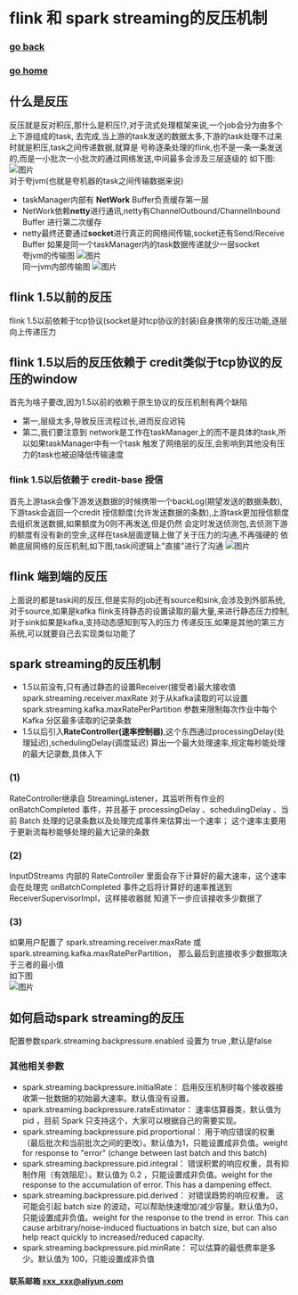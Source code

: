 #  flink 和 spark streaming的反压机制
### [go back](/x2q/flink/flink)      
### [go home](/x2q)       

## 什么是反压
反压就是反对积压,那什么是积压!?,对于流式处理框架来说,一个job会分为由多个上下游组成的task,
去完成,当上游的task发送的数据太多,下游的task处理不过来时就是积压,task之间传递数据,就算是
号称逐条处理的flink,也不是一条一条发送的,而是一小批次一小批次的通过网络发送,中间最多会涉及三层逐级的
如下图:
![图片](/static/img/2019-09-25-004607.jpg)  
对于夸jvm(也就是夸机器的task之间传输数据来说)
+ taskManager内部有 **NetWork** Buffer负责缓存第一层
+ NetWork依赖**netty**进行通讯,netty有ChannelOutbound/ChannelInbound  Buffer 进行第二次缓存
+ netty最终还要通过**socket**进行真正的网络间传输,socket还有Send/Receive Buffer
如果是同一个taskManager内的task数据传递就少一层socket   
夸jvm的传输图
![图片](/static/img/2019-09-25-004831.jpg)  
同一jvm内部传输图
![图片](/static/img/2019-09-25-004846.jpg)  
## flink 1.5以前的反压
flink 1.5以前依赖于tcp协议(socket是对tcp协议的封装)自身携带的反压功能,逐层向上传递压力
## flink 1.5以后的反压依赖于 credit类似于tcp协议的反压的window
首先为啥子要改,因为1.5以前的依赖于原生协议的反压机制有两个缺陷
+ 第一,层级太多,导致反压流程过长,进而反应迟钝
+ 第二,我们要注意到 network是工作在taskManager上的而不是具体的task,所以如果taskManager中有一个task
触发了网络层的反压,会影响到其他没有压力的task也被迫降低传输速度
### flink 1.5以后依赖于 credit-base 授信 
首先上游task会像下游发送数据的时候携带一个backLog(期望发送的数据条数),下游task会返回一个credit
授信额度(允许发送数据的条数),上游task更加授信额度去组织发送数据,如果额度为0则不再发送,但是仍然
会定时发送侦测包,去侦测下游的额度有没有新的空余,这样在task层面逻辑上做了关于压力的沟通,不再强硬的
依赖底层网络的反压机制,如下图,task间逻辑上"直接"进行了沟通
![图片](/static/img/16d7e00f28bee9d4.png)  
## flink 端到端的反压
上面说的都是task间的反压,但是实际的job还有source和sink,会涉及到外部系统,对于source,如果是kafka
flink支持静态的设置读取的最大量,来进行静态压力控制,对于sink如果是kafka,支持动态感知到写入的压力
传递反压,如果是其他的第三方系统,可以就要自己去实现类似功能了
## spark streaming的反压机制
+ 1.5以前没有,只有通过静态的设置Receiver(接受者)最大接收值 spark.streaming.receiver.maxRate
对于从kafka读取的可以设置spark.streaming.kafka.maxRatePerPartition 参数来限制每次作业中每个 
Kafka 分区最多读取的记录条数
+ 1.5以后引入**RateController(速率控制器)**,这个东西通过processingDelay(处理延迟),schedulingDelay(调度延迟)
算出一个最大处理速率,规定每秒能处理的最大记录数,具体入下
### (1)
RateController继承自 StreamingListener，其监听所有作业的 onBatchCompleted 事件，并且基于
 processingDelay 、schedulingDelay 、当前 Batch 处理的记录条数以及处理完成事件来估算出一个速率；
 这个速率主要用于更新流每秒能够处理的最大记录的条数
### (2)
InputDStreams 内部的 RateController 里面会存下计算好的最大速率，这个速率会在处理完 
onBatchCompleted 事件之后将计算好的速率推送到 ReceiverSupervisorImpl，这样接收器就
知道下一步应该接收多少数据了
### (3)
如果用户配置了 spark.streaming.receiver.maxRate 或 spark.streaming.kafka.maxRatePerPartition，
那么最后到底接收多少数据取决于三者的最小值   
如下图  
![图片](/static/img/p.png) 
## 如何启动spark streaming的反压
配置参数spark.streaming.backpressure.enabled 设置为 true ,默认是false
### 其他相关参数
+ spark.streaming.backpressure.initialRate： 
启用反压机制时每个接收器接收第一批数据的初始最大速率。默认值没有设置。
+ spark.streaming.backpressure.rateEstimator：
速率估算器类，默认值为 pid ，目前 Spark 只支持这个，大家可以根据自己的需要实现。
+ spark.streaming.backpressure.pid.proportional：
用于响应错误的权重（最后批次和当前批次之间的更改）。默认值为1，只能设置成非负值。weight for response to "error" (change between last batch and this batch)
+ spark.streaming.backpressure.pid.integral：
错误积累的响应权重，具有抑制作用（有效阻尼）。默认值为 0.2 ，只能设置成非负值。weight for the response to the accumulation of error. This has a dampening effect.
+ spark.streaming.backpressure.pid.derived：
对错误趋势的响应权重。 这可能会引起 batch size 的波动，可以帮助快速增加/减少容量。默认值为0，只能设置成非负值。weight for the response to the trend in error. This can cause arbitrary/noise-induced fluctuations in batch size, but can also help react quickly to increased/reduced capacity.
+ spark.streaming.backpressure.pid.minRate：
可以估算的最低费率是多少。默认值为 100，只能设置成非负值




#### 联系邮箱 xxx_xxx@aliyun.com